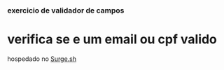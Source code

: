 ### exercicio de validador de campos

# verifica se e um email ou cpf valido

hospedado no <a href="cleitson-trybe-validador.surge.sh"> Surge.sh </a>
